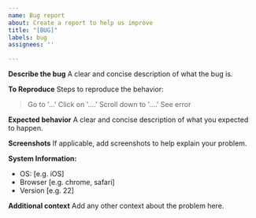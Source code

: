 ```yaml
---
name: Bug report
about: Create a report to help us improve
title: "[BUG]"
labels: bug
assignees: ''

---
```


<!--
Thank you for taking the time to report a bug.
Please make sure there is no existing issue about this kind of bug.
-->

**Describe the bug**
A clear and concise description of what the bug is.

**To Reproduce**
Steps to reproduce the behavior:
> Go to '...'
> Click on '....'
> Scroll down to '....'
> See error

**Expected behavior**
A clear and concise description of what you expected to happen.

**Screenshots**
If applicable, add screenshots to help explain your problem.

**System Information:**
 - OS: [e.g. iOS]
 - Browser [e.g. chrome, safari]
 - Version [e.g. 22]

**Additional context**
Add any other context about the problem here.
